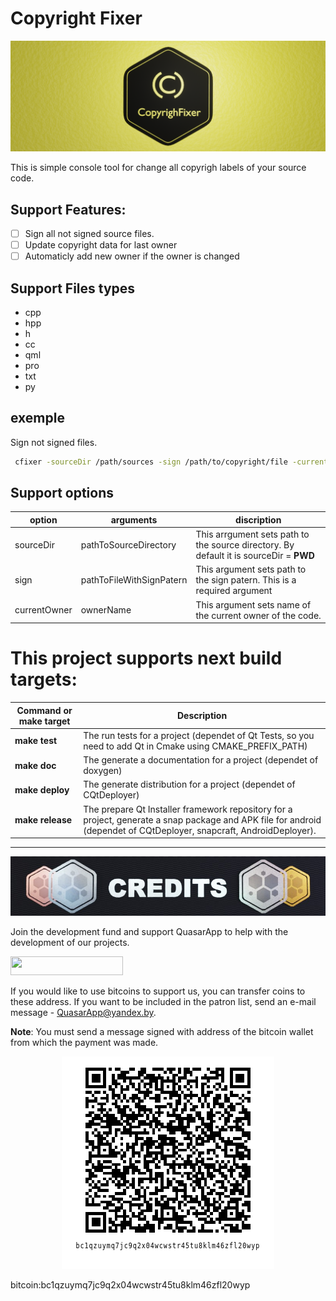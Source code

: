 # Copyright Fixer

<p align="center"><img src="res/CopyrighFixerBanner_web.png" alt="Logo"></p>

This is simple console tool for change all copyrigh labels of your source code.

## Support Features:
 - [ ] Sign all not signed source files.
 - [ ] Update copyright data for last owner
 - [ ] Automaticly add new owner if the owner is changed 

 ## Support Files types
 * cpp
 * hpp
 * h
 * cc
 * qml
 * pro
 * txt
 * py


 ## exemple

Sign not signed files.
``` bash
 cfixer -sourceDir /path/sources -sign /path/to/copyright/file -currentOwner QuasraApp 
```

## Support options

| option  | arguments  |  discription |
|---------|------------|--------------|
| sourceDir | pathToSourceDirectory  | This arrgument sets path to the source directory. By default it is sourceDir = **PWD**  | 
| sign  |  pathToFileWithSignPatern  |  This argument sets path to the sign patern. This is a required argument  | 
| currentOwner | ownerName |  This argument sets name of the current owner of the code. | 


# This project supports next build targets:

|   Command or make target   |  Description    |
|------|------|
| **make test** | The run tests for a project (dependet of Qt Tests, so you need to add Qt in Cmake using CMAKE_PREFIX_PATH) |
| **make doc** | The generate a documentation for a project (dependet of doxygen) |
| **make deploy** | The generate distribution for a project (dependet of CQtDeployer) |
| **make release** | The prepare Qt Installer framework repository for a project, generate a snap package and APK file for android (dependet of CQtDeployer,  snapcraft, AndroidDeployer). |

---

<p align="center"> 
    <img src="./res/Credits.jpg">
</p>

Join the development fund and support QuasarApp to help with the development of our projects.

<a href="https://www.patreon.com/bePatron?u=9304737"><img src="https://img.shields.io/badge/ become a patron-red?&style=for-the-badge&logo=patreon&logoColor=white" height=30 width=180></a>



If you would like to use bitcoins to support us, you can transfer coins to these address. If you want to be included in the patron list, send an e-mail message - QuasarApp@yandex.by.

**Note**: You must send a message signed with address of the bitcoin wallet from which the payment was made.

<p align="center"><img src="res/qr.png" alt="qrcode"></p>

bitcoin:bc1qzuymq7jc9q2x04wcwstr45tu8klm46zfl20wyp
